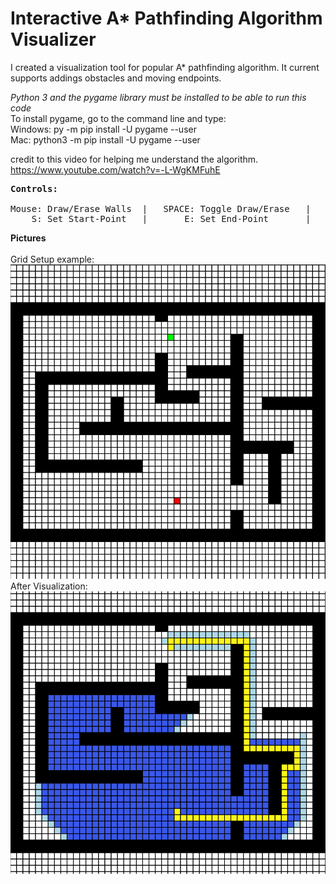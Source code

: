 # Interactive A* Pathfinding Algorithm Visualizer

I created a visualization tool for popular A* pathfinding algorithm. It current supports addings obstacles and moving endpoints. <br/>

<i>Python 3 and the pygame library must be installed to be able to run this code</i><br/>
To install pygame, go to the command line and type:<br/>
Windows: py -m pip install -U pygame --user<br/>
Mac: python3 -m pip install -U pygame --user<br/>

credit to this video for helping me understand the algorithm.<br/>
https://www.youtube.com/watch?v=-L-WgKMFuhE

<pre>
<b>Controls:</b><br/>
Mouse: Draw/Erase Walls  |   SPACE: Toggle Draw/Erase   |   C: Clear Board  
    S: Set Start-Point   |       E: Set End-Point       |   L: Run Visualization Algorithm
</pre>

<b>Pictures</b><br/>
<br/>
Grid Setup example: <br/>
![Setup](./before_pic.png) <br/>
After Visualization: <br/>
![Visualization](./after_pic.png)
